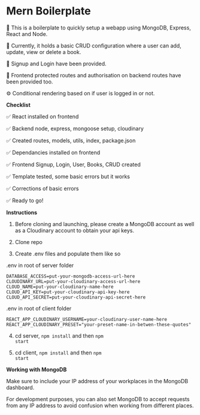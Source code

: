 <h1>Mern Boilerplate</h1>

🍳 This is a boilerplate to quickly setup a webapp using MongoDB, Express, React and Node.

🤖 Currently, it holds a basic CRUD configuration where a user can add, update, view or delete a book.

🔑 Signup and Login have been provided. 

👮 Frontend protected routes and authorisation on backend routes have been provided too.

⚙️ Conditional rendering based on if user is logged in or not.

**Checklist**

✅ React installed on frontend

✅ Backend node, express, mongoose setup, cloudinary

✅ Created routes, models, utils, index, package.json

✅ Dependancies installed on frontend

✅ Frontend Signup, Login, User, Books, CRUD created

✅ Template tested, some basic errors but it works

✅ Corrections of basic errors

✅ Ready to go!

**Instructions**

1. Before cloning and launching, please create a MongoDB account as well as a Cloudinary account to obtain your api keys.

2. Clone repo

3. Create .env files and populate them like so

.env in root of server folder

```
DATABASE_ACCESS=put-your-mongodb-access-url-here
CLOUDINARY_URL=put-your-cloudinary-access-url-here
CLOUD_NAME=put-your-cloudinary-name-here
CLOUD_API_KEY=put-your-cloudinary-api-key-here
CLOUD_API_SECRET=put-your-cloudinary-api-secret-here
```

.env in root of client folder

```
REACT_APP_CLOUDINARY_USERNAME=your-cloudinary-user-name-here
REACT_APP_CLOUDINARY_PRESET="your-preset-name-in-betwen-these-quotes"
``` 

4. cd server, <code>npm install</code> and then <code>npm start</code>

5. cd client, <code>npm install</code> and then <code>npm start</code>

**Working with MongoDB**

Make sure to include your IP address of your workplaces in the MongoDB dashboard. 

For development purposes, you can also set MongoDB to accept requests from any IP address to avoid confusion when working from different places.